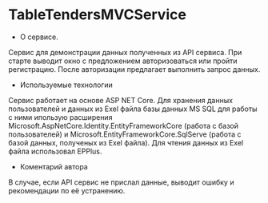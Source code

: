 # TableTendersMVCService
* О сервисе.

Сервис для демонстрации данных полученных из API сервиса. При старте выводит окно с предложением авторизоваться или пройти регистрацию. 
После авторизации предлагает выполнить запрос данных.

* Используемые технологии

Сервис работает на основе ASP NET Core. Для хранения данных пользователей и данных из Exel файла базы данных MS SQL для работы
с ними ипользую расширения Microsoft.AspNetCore.Identity.EntityFrameworkCore (работа с базой пользователей) и Microsoft.EntityFrameworkCore.SqlServe
(работа с базой данных, полученых из Exel файла). Для чтения данных из Exel файла использовал EPPlus.

* Коментарий автора

В случае, если  API сервис не прислал данные, выводит ошибку и рекомендации по её устранению.
